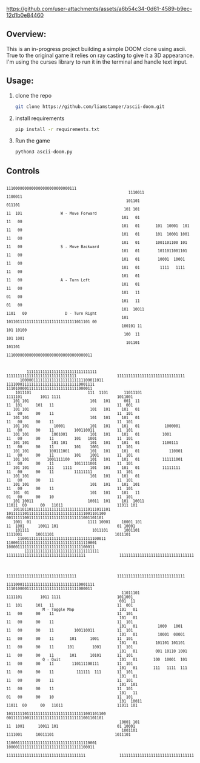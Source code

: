 https://github.com/user-attachments/assets/a6b54c34-0d61-4589-b9ec-12d1b0e84460


## Overview:
This is an in-progress project building a simple DOOM clone using ascii. True to the original game it relies on ray casting to give it a 3D appearance. I'm using the curses library to run it in the terminal and handle text input.



## Usage:
1. clone the repo
   ```bash
   git clone https://github.com/liamstamper/ascii-doom.git
   ```

3. install requirements
    ```bash
    pip install -r requirements.txt
    ```
4. Run the game
   ```bash
   python3 ascii-doom.py
   ```

## Controls   

<sub>
                                                                                                                                                     
                                                                                                                                                         
                                                              1110000000000000000000000000111                                                            
                                                          1110011                        1100011                                                         
                                                         101101                             011101                                                       
                                                        101 101                             11  101                 W - Move Forward                                             
                                                       101   01                             11   00                                                           
                                                       101   01       101  10001  101       11   00                                  
                                                       101   01       101  10001 1001       11   00                                                   
                                                       101   01       1001101100 101        11   00                 S - Move Backward                                     
                                                       101   01        1011011001101        11   00                                                      
                                                       101   01        10001  10001         11   00                                                       
                                                       101   01         1111   1111         11   00                                                      
                                                       101   01                             11   00                 A - Turn Left                                        
                                                       101   01                             11   00                                                       
                                                       101   11                             01   00                                                      
                                                       101   11                             01   00                                                       
                                                       101  10011                         1101   00                 D - Turn Right                                       
                                                       101 1011011111111111111111111111111011101 00                                                      
                                                       100101 11                          101 10100                                                  
                                                        100  11                            101 1001                                                      
                                                         101101                             101101                                                       
                                                          11100000000000000000000000000000000011                                                         
                                                                                                                                                         
                                                                                                                                                         
                                                                                                                                                         
             1111111111111111111111111111111                  1111111111111111111111111111111                  111111111111111111111111111111            
          1000001111111111111111111111100011011           111100011111111111111111111111110001111          11101000011111111111111111111111000011        
        1011101                         111  1101       11011101                           1111101        1011 1111                         1011001      
       101 101                           101   101      001  11                             11  101      101   11                            11  001     
       101 101                           101   101     101   01                             11   00      00    11                            11  101     
       101 101                           101   101     101   01                             11   00      00    11                            11  101     
       101 101           10001           101   101     101   01           1000001           11   00      00    11         100110011          11  101     
       101 101          1001001          101   101     101   01          1001               11   00      00    11         101   1001         11  101     
       101 101          101 101          101   101     101   01          1100111            11   00      00    11         101    1001        11  101     
       101 101         100111001         101   101     101   01             110001          11   00      00    11         101    1001        11  101     
       101 101        1001111100         101   101     101   01          111111001          11   00      00    11         1011111001         11  101     
       101 101        111    1111        101   101     101   01          11111111           11   00      00    11         11111111           11  101     
       101 101                           101   101     101   01                             11   00      00    11                            11  101     
       101 101                           101   101     101  101                             11   00      00    11                            11  101     
       101  01                           101   101     101   11                             01   00      00    10                            11  101     
       101 10011                        10011  101     101  10011                         11011  00      00   11011                        11011 101     
       1011011011111111111111111111111110111011101     10111111011111111111111111111111111001101100      0011111100111111111111111111111111001101101     
       1001  01                         1111 10001     10001 101                           11  1001      10011 101                          01 10001     
        101111                            1011101       1001101                             1111001      10011101                           1011101      
         110011111111111111111111111111111100011         1100011111111111111111111111111111110001          100001111111111111111111111111111100011       
            111111111111111111111111111111111               11111111111111111111111111111111111               111111111111111111111111111111111          
   
   
                                                                                                                                            
                                                            1111111111111111111111111111111                  111111111111111111111111111111            
                                                        111100011111111111111111111111110001111          11101000011111111111111111111111000011        
                                                       11011101                           1111101        1011 1111                         1011001      
                                                      001  11                             11  101      101   11                            11  001     
                    M - Toggle Map                    101   01                             11   00      00    11                            11  101     
                                                      101   01                             11   00      00    11                            11  101     
                                                      101   01         1000   1001         11   00      00    11         100110011          11  101     
                                                      101   01         10001  00001        11   00      00    11       101      1001        11  101     
                                                      101   01        101101 101101        11   00      00    11      101        1001       11  101     
                                                      101   01        001 10110 1001       11   00      00    11       101      10101       11  101     
                    Q - Quit                          101   01       100  10001  101       11   00      00    11        110111100111        11  101     
                                                      101   01       111   1111  111       11   00      00    11          111111  111       11  101     
                                                      101   01                             11   00      00    11                            11  101     
                                                      101  101                             11   00      00    11                            11  101     
                                                      101   11                             01   00      00    10                            11  101     
                                                      101  10011                         11011  00      00   11011                        11011 101     
                                                      10111111011111111111111111111111111001101100      0011111100111111111111111111111111001101101     
                                                      10001 101                           11  1001      10011 101                          01 10001     
                                                       1001101                             1111001      10011101                           1011101      
                                                        1100011111111111111111111111111111110001          100001111111111111111111111111111100011                                                                           
                                                          11111111111111111111111111111111111               111111111111111111111111111111111                                                                                                                                                                                         
                                                       
</sub>



